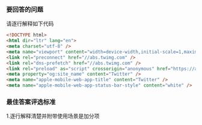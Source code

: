 <!-- {name: 'config', type: 'basic'} -->

### 要回答的问题

<!--
  说明：
    描述要回答的问题
  比如：
    实现水平垂直居中布局
 -->

请逐行解释如下代码

```html
<!DOCTYPE html>
<html dir="ltr" lang="en">
<meta charset="utf-8" />
<meta name="viewport" content="width=device-width,initial-scale=1,maximum-scale=1,user-scalable=0,viewport-fit=cover" />
<link rel="preconnect" href="//abs.twimg.com" />
<link rel="dns-prefetch" href="//abs.twimg.com" />
<link rel="preload" as="script" crossorigin="anonymous" href="https://abs.twimg.com/responsive-web/client-web/vendors~main.251a14e5.js" nonce="ODlhNDZiYmMtZGNiOC00MDcxLTg5MmYtMTg2Y2NkYjVhOTg2" />
<meta property="og:site_name" content="Twitter" />
<meta name="apple-mobile-web-app-title" content="Twitter" />
<meta name="apple-mobile-web-app-status-bar-style" content="white" />
```


### 最佳答案评选标准

 <!--
  说明：
    指明回答问题的方向、顺序、步骤，引导答题者规范答题
  比如：
    1. 请从以下角度回答该问题：
      - 元素定宽高
      - 元素不定宽高

    2. 多种实现方式是加分项
    3. 对详细的描述、代码示例是加分项
 -->

1.逐行解释清楚并附带使用场景是加分项
